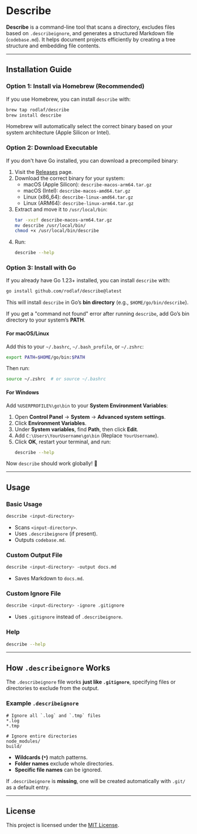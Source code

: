 # Describe

**Describe** is a command-line tool that scans a directory, excludes files based on `.describeignore`, and generates a structured Markdown file (`codebase.md`). It helps document projects efficiently by creating a tree structure and embedding file contents.

---

## **Installation Guide**

### **Option 1: Install via Homebrew (Recommended)**
If you use Homebrew, you can install `describe` with:
```sh
brew tap rodlaf/describe
brew install describe
```
Homebrew will automatically select the correct binary based on your system architecture (Apple Silicon or Intel).

### **Option 2: Download Executable**
If you don't have Go installed, you can download a precompiled binary:

1. Visit the [Releases](https://github.com/rodlaf/describe/releases) page.
2. Download the correct binary for your system:
   - macOS (Apple Silicon): `describe-macos-arm64.tar.gz`
   - macOS (Intel): `describe-macos-amd64.tar.gz`
   - Linux (x86_64): `describe-linux-amd64.tar.gz`
   - Linux (ARM64): `describe-linux-arm64.tar.gz`
3. Extract and move it to `/usr/local/bin`:
   ```sh
   tar -xvzf describe-macos-arm64.tar.gz
   mv describe /usr/local/bin/
   chmod +x /usr/local/bin/describe
   ```
4. Run:
   ```sh
   describe --help
   ```

### **Option 3: Install with Go**
If you already have Go 1.23+ installed, you can install `describe` with:
```sh
go install github.com/rodlaf/describe@latest
```

This will install `describe` in Go’s **bin directory** (e.g., `$HOME/go/bin/describe`).

If you get a "command not found" error after running `describe`, add Go’s bin directory to your system’s **PATH**.

#### **For macOS/Linux**
Add this to your `~/.bashrc`, `~/.bash_profile`, or `~/.zshrc`:
```sh
export PATH=$HOME/go/bin:$PATH
```
Then run:
```sh
source ~/.zshrc  # or source ~/.bashrc
```

#### **For Windows**
Add `%USERPROFILE%\go\bin` to your **System Environment Variables**:
1. Open **Control Panel** → **System** → **Advanced system settings**.
2. Click **Environment Variables**.
3. Under **System variables**, find **Path**, then click **Edit**.
4. Add `C:\Users\YourUsername\go\bin` (Replace `YourUsername`).
5. Click **OK**, restart your terminal, and run:
   ```sh
   describe --help
   ```

Now `describe` should work globally! 🎉

---

## **Usage**

### **Basic Usage**
```sh
describe <input-directory>
```
- Scans `<input-directory>`.
- Uses `.describeignore` (if present).
- Outputs `codebase.md`.

### **Custom Output File**
```sh
describe <input-directory> -output docs.md
```
- Saves Markdown to `docs.md`.

### **Custom Ignore File**
```sh
describe <input-directory> -ignore .gitignore
```
- Uses `.gitignore` instead of `.describeignore`.

### **Help**
```sh
describe --help
```

---

## **How `.describeignore` Works**
The `.describeignore` file works **just like `.gitignore`**, specifying files or directories to exclude from the output.

### **Example `.describeignore`**
```
# Ignore all `.log` and `.tmp` files
*.log
*.tmp

# Ignore entire directories
node_modules/
build/
```

- **Wildcards (`*`)** match patterns.
- **Folder names** exclude whole directories.
- **Specific file names** can be ignored.

If `.describeignore` is **missing**, one will be created automatically with `.git/` as a default entry.

---

## **License**
This project is licensed under the [MIT License](LICENSE.md).
